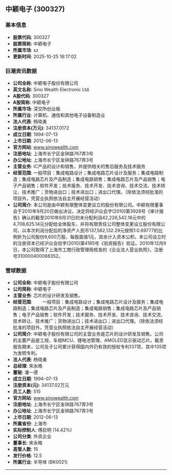 ## 中颖电子 (300327)

### 基本信息

- **股票代码**: 300327
- **股票简称**: 中颖电子
- **所属市场**: sz
- **更新时间**: 2025-10-25 16:17:02

### 巨潮资讯数据

- **公司全称**: 中颖电子股份有限公司
- **英文名称**: Sino Wealth Electronic Ltd.
- **A股代码**: 300327
- **A股简称**: 中颖电子
- **所属市场**: 深交所创业板
- **所属行业**: 计算机、通信和其他电子设备制造业
- **法人代表**: 杨晓勇
- **注册资本(万元)**: 34137.0172
- **成立日期**: 1994-07-13
- **上市日期**: 2012-06-13
- **官方网站**: www.sinowealth.com
- **注册地址**: 上海市长宁区金钟路767弄3号
- **办公地址**: 上海市长宁区金钟路767弄3号
- **主营业务**: IC产品的设计和销售，并提供相关的售后服务及技术服务
- **经营范围**: 一般项目：集成电路设计；集成电路芯片设计及服务；集成电路制造；集成电路芯片及产品制造；集成电路销售；集成电路芯片及产品销售；电子产品销售；软件开发；技术服务、技术开发、技术咨询、技术交流、技术转让、技术推广；货物进出口；技术进出口；进出口代理。（除依法须经批准的项目外，凭营业执照依法自主开展经营活动）
- **公司简介**: 本公司是由中颖有限整体变更设立的股份有限公司。中颖有限董事会于2010年9月20日做出决议，决定将经沪众会字(2010)第3928号《审计报告》确认的截至2010年8月31日的未分配利润42,226,542.18元中的4,708,625.14元分配给全体股东，并将有限责任公司整体变更设立股份有限公司，以本次利润分配后的净资产人民币137,582,132.29元按照1:0.69777的比例折为公司股份9,600万股，每股面值1元，其余计入资本公积。本公司设立时的注册资本已经沪众会验字(2010)第4185号《验资报告》验证。2010年12月9日，本公司取得了上海市工商行政管理局核发的《企业法人营业执照》，注册号310000400088352。

### 雪球数据

- **公司全称**: 中颖电子股份有限公司
- **公司简称**: 中颖电子
- **主营业务**: 芯片的设计研发及销售。
- **经营范围**: 　　一般项目：集成电路设计；集成电路芯片设计及服务；集成电路制造；集成电路芯片及产品制造；集成电路销售；集成电路芯片及产品销售；电子产品销售；软件开发；技术服务、技术开发、技术咨询、技术交流、技术转让、技术推广；货物进出口；技术进出口；进出口代理。（除依法须经批准的项目外，凭营业执照依法自主开展经营活动）
- **公司简介**: 中颖电子股份有限公司的主营业务是芯片的设计研发及销售。公司的主要产品是工规、车规MCU、锂电池管理、AMOLED显示驱动芯片。截至报告期末，公司及子公司累计获得国内外仍有效的授权专利137项，其中135项为发明专利。
- **法人代表**: 杨晓勇
- **总经理**: 宋永皓
- **董秘**: 潘一德
- **成立日期**: 1994-07-13
- **注册资本(元)**: 34137.02万元
- **员工人数**: 515
- **官方网站**: www.sinowealth.com
- **注册地址**: 上海市长宁区金钟路767弄3号
- **办公地址**: 上海市长宁区金钟路767弄3号
- **上市日期**: 2012-06-13
- **所属省份**: 上海市
- **实际控制人**: 傅启明 (14.42%)
- **公司分类**: 外资企业
- **董事长**: 宋永皓
- **高管人数**: 15
- **发行价格**: 12.5
- **所属行业**: 半导体 (BK0021)

---
